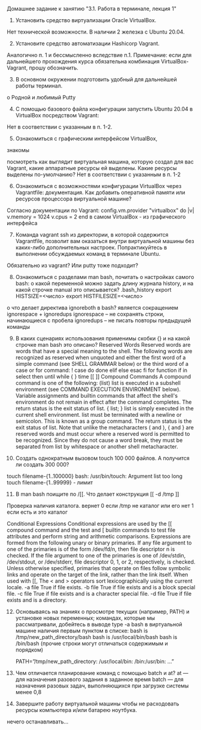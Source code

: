 Домашнее задание к занятию "3.1. Работа в терминале, лекция 1"

1.	Установить средство виртуализации Oracle VirtualBox.

  Нет технической возможности. В наличии 2 железка с Ubuntu 20.04.

2.	Установите средство автоматизации Hashicorp Vagrant.

  Аналогично п. 1 и бессмысленно вследствие п.1.
    Примечание: если для дальнейшего прохождения курса обязательна комбинация VirtualBox-Vagrant, прошу обозначить.

3.	В основном окружении подготовить удобный для дальнейшей работы терминал.

  o	Родной и любимый Putty

4.	С помощью базового файла конфигурации запустить Ubuntu 20.04 в VirtualBox посредством Vagrant:

  Нет в соответствии с указанным в п. 1-2. 

5.	Ознакомиться с графическим интерфейсом VirtualBox, 
  
  знакомы

посмотреть как выглядит виртуальная машина, которую создал для вас Vagrant, какие аппаратные ресурсы ей выделены. Какие ресурсы выделены по-умолчанию?
Нет в соответствии с указанным в п. 1-2

6.	Ознакомиться с возможностями конфигурации VirtualBox через Vagrantfile: документация. Как добавить оперативной памяти или ресурсов процессора виртуальной машине?

  Согласно документации по Vagrant:
      config.vm.provider "virtualbox" do |v|
          v.memory = 1024
          v.cpus = 2
      end
  в самом VirtualBox - из графического интерфейса

7.	Команда vagrant ssh из директории, в которой содержится Vagrantfile, позволит вам оказаться внутри виртуальной машины без каких-либо дополнительных настроек. Попрактикуйтесь в выполнении обсуждаемых команд в терминале Ubuntu.

  Обязательно из vagrant? Или putty тоже подходит?

8.	Ознакомиться с разделами man bash, почитать о настройках самого bash:
  o	какой переменной можно задать длину журнала history, и на какой строчке manual это описывается?
    .bash_history
    export HISTSIZE=<число>
    export HISTFILESIZE=<число>

  o	что делает директива ignoreboth в bash?
    является сокращением ignorespace + ignoredups
      ignorespace – не сохранять строки, начинающиеся с пробела
      ignoredups  – не писать повторы предыдущей команды

9.	В каких сценариях использования применимы скобки {} и на какой строчке man bash это описано?
  Reserved Words
  Reserved words are words that have a special meaning to the shell. The following words are recognized as reserved when unquoted and either the first word of a simple command (see SHELL GRAMMAR below) or the third word of a case or for command: 
  ! case do done elif else esac fi for function if in select then until while { } time [[ ]] 
  Compound Commands 
  A compound command is one of the following: 
  (list) 
  list is executed in a subshell environment (see COMMAND EXECUTION ENVIRONMENT below). Variable assignments and builtin commands that affect the shell's environment do not remain in effect after the command completes. The return status is the exit status of list. 
  { list; } 
  list is simply executed in the current shell environment. list must be terminated with a newline or semicolon. This is known as a group command. The return status is the exit status of list. Note that unlike the metacharacters ( and ), { and } are reserved words and must occur where a reserved word is permitted to be recognized. Since they do not cause a word break, they must be separated from list by whitespace or another shell metacharacter. 

10.	Создать однократным вызовом touch 100 000 файлов. А получится ли создать 300 000?

  touch filename-{1..100000}
  bash: /usr/bin/touch: Argument list too long
  touch filename-{1..99999} - лимит

11.	В man bash поищите по /\[\[. Что делает конструкция [[ -d /tmp ]]

  Проверка наличия каталога.
    вернет 0 если /tmp не каталог или его нет
    1 если есть и это каталог
 
  Conditional Expressions
  Conditional expressions are used by the [[ compound command and the test and [ builtin commands to test file attributes and perform string and arithmetic comparisons. Expressions are formed from the following unary or binary primaries. If any file argument to one of the primaries is of the form /dev/fd/n, then file descriptor n is checked. If the file argument to one of the primaries is one of /dev/stdin, /dev/stdout, or /dev/stderr, file descriptor 0, 1, or 2, respectively, is checked. 
  Unless otherwise specified, primaries that operate on files follow symbolic links and operate on the target of the link, rather than the link itself. 
  When used with [[, The < and > operators sort lexicographically using the current locale. 
  -a file 
  True if file exists. 
  -b file 
    True if file exists and is a block special file. 
  -c file 
    True if file exists and is a character special file. 
  -d file 
    True if file exists and is a directory. 

12.	Основываясь на знаниях о просмотре текущих (например, PATH) и установке новых переменных; командах, которые мы рассматривали, добейтесь в выводе type -a bash в виртуальной машине наличия первым пунктом в списке:
bash is /tmp/new_path_directory/bash
bash is /usr/local/bin/bash
bash is /bin/bash
(прочие строки могут отличаться содержимым и порядком)

    PATH=”/tmp/new_path_directory: /usr/local/bin: /bin:/usr/bin: …”


13.	Чем отличается планирование команд с помощью batch и at?
    at     —  для назначения разового задания в заданное время
    batch — для назначения разовых задач, выполняющихся при загрузке системы менее 0,8

14.	Завершите работу виртуальной машины чтобы не расходовать ресурсы компьютера и/или батарею ноутбука.
  
  нечего останавливать...
  
  
